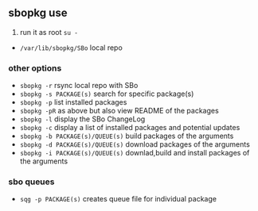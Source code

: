 ## sbopkg use

1. run it as root `su -`

* `/var/lib/sbopkg/SBo`	local repo

### other options
* `sbopkg -r`				rsync local repo with SBo
* `sbopkg -s PACKAGE(s)`	search for specific package(s)
* `sbopkg -p`				list installed packages
* `sbopkg -pR`				as above but also view README of the packages
* `sbopkg -l`				display the SBo ChangeLog
* `sbopkg -c`				display a list of installed packages and potential updates
* `sbopkg -b PACKAGE(s)/QUEUE(s)`	build packages of the arguments
* `sbopkg -d PACKAGE(s)/QUEUE(s)`	download packages of the arguments
* `sbopkg -i PACKAGE(s)/QUEUE(s)`	downlad,build and install packages of the arguments

### sbo queues
* `sqg -p PACKAGE(s)`		creates queue file for individual package	
